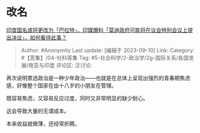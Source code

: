 # 改名
[印度国名或将更改为「巴拉特」，印媒爆料「莫迪政府可能将在议会特别会议上提出决议」，如何看待此事？](https://www.zhihu.com/question/620649945/answer/3204525048)

> Author: #Anonymity
> Last update: [编辑于 2023-09-10]
> Link:
> Category: #【答集】/04-社科答集
> Tag: #5-社会科学/2-政治学/2g-国际关系/各国发展/南亚与印度 
> 评论区:
> 泛讨论:

再次说明票选政治是一种少年政治——也就是在总体上呈现出强烈的青春期焦虑感，好像整个国家在由十八岁的小朋友在管理。

既容易焦虑，又容易反应过度，同时又非常明显的缺少耐心。

这会导致大量的无谓成本。

本来收益就微薄，还经常折腾。
